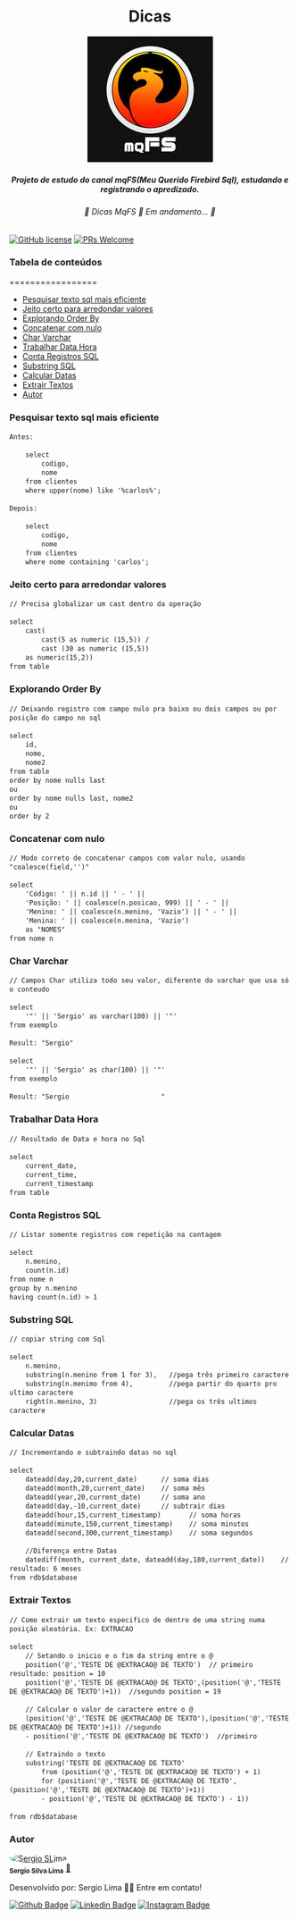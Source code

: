 
<div align="center"> 
	<h1>Dicas</h1>
	<img src='/src/mqfs.jpg' />
	<h5>Projeto de estudo do canal mqFS(Meu Querido Firebird Sql), estudando e registrando o apredizado.</h5>
</div>	

<h6 align="center"> 
	🚧  Dicas MqFS 🚀 Em andamento...  🚧
</h6>

[![GitHub license](https://img.shields.io/github/license/Naereen/StrapDown.js.svg)](https://github.com/Naereen/StrapDown.js/blob/master/LICENSE)
[![PRs Welcome](https://img.shields.io/badge/contribuition-welcome-brightgreen.svg)](http://makeapullrequest.com)

### Tabela de conteúdos
=================
<!--ts-->
   * [Pesquisar texto sql mais eficiente](#Pesquisar-texto-sql-mais-eficiente)
   * [Jeito certo para arredondar valores](#Jeito-certo-para-arredondar-valores)
   * [Explorando Order By](#Explorando-Order-By)
   * [Concatenar com nulo](#Concatenar-com-nulo)   
   * [Char Varchar](#Char-Varchar)
   * [Trabalhar Data Hora](#Trabalhar-Data-Hora)
   * [Conta Registros SQL](#Conta-Registros-SQL)
   * [Substring SQL](#Substring-SQL)
   * [Calcular Datas](#Calcular-Datas)
   * [Extrair Textos](#Extrair-Textos)
   * [Autor](#Autor)
<!--te-->

### Pesquisar texto sql mais eficiente

    Antes:
        
        select 
            codigo, 
            nome 
        from clientes 
        where upper(nome) like '%carlos%';
    
    Depois: 
    
        select 
            codigo, 
            nome 
        from clientes 
        where nome containing 'carlos';


### Jeito certo para arredondar valores

    // Precisa globalizar um cast dentro da operação
 
    select
        cast(
            cast(5 as numeric (15,5)) / 
            cast (30 as numeric (15,5))
        as numeric(15,2))
    from table
   

### Explorando Order By

    // Deixando registro com campo nulo pra baixo ou dois campos ou por posição do campo no sql
   
    select
        id,
        nome,
        nome2
    from table
    order by nome nulls last
    ou
    order by nome nulls last, nome2
    ou
    order by 2
  
### Concatenar com nulo

    // Modo correto de concatenar campos com valor nulo, usando "coalesce(field,'')"

    select
        'Código: ' || n.id || ' - ' ||
        'Posição: ' || coalesce(n.posicao, 999) || ' - ' ||
        'Menino: ' || coalesce(n.menino, 'Vazio') || ' - ' ||
        'Menina: ' || coalesce(n.menina, 'Vazio') 
        as "NOMES"
    from nome n

### Char Varchar

    // Campos Char utiliza todo seu valor, diferente do varchar que usa só o conteudo

    select
        '"' || 'Sergio' as varchar(100) || '"'    
    from exemplo

    Result: "Sergio"

    select
        '"' || 'Sergio' as char(100) || '"'    
    from exemplo

    Result: "Sergio                       "

### Trabalhar Data Hora

    // Resultado de Data e hora no Sql

    select
        current_date,
        current_time,
        current_timestamp
    from table   

### Conta Registros SQL

    // Listar somente registros com repetição na contagem

    select
        n.menino,
        count(n.id)
    from nome n
    group by n.menino
    having count(n.id) > 1  

### Substring SQL

    // copiar string com Sql

    select
        n.menino,
        substring(n.menino from 1 for 3),   //pega três primeiro caractere
        substring(n.menimo from 4),         //pega partir do quarto pro ultimo caractere
        right(n.menino, 3)                  //pega os três ultimos caractere
    
### Calcular Datas

    // Incrementando e subtraindo datas no sql

    select
        dateadd(day,20,current_date)      // soma dias
        dateadd(month,20,current_date)    // soma mês
        dateadd(year,20,current_date)     // soma ano
        dateadd(day,-10,current_date)     // subtrair dias
        dateadd(hour,15,current_timestamp)       // soma horas
        dateadd(minute,150,current_timestamp)    // soma minutos
        dateadd(second,300,current_timestamp)    // soma segundos

        //Diferença entre Datas
        datediff(month, current_date, dateadd(day,180,current_date))    // resultado: 6 meses
    from rdb$database

### Extrair Textos

    // Como extrair um texto especifico de dentro de uma string numa posição aleatória. Ex: EXTRACAO

    select
        // Setando o inicio e o fim da string entre o @
        position('@','TESTE DE @EXTRACAO@ DE TEXTO')  // primeiro resultado: position = 10 
        position('@','TESTE DE @EXTRACAO@ DE TEXTO',(position('@','TESTE DE @EXTRACAO@ DE TEXTO')+1))  //segundo position = 19

        // Calcular o valor de caractere entre o @
        (position('@','TESTE DE @EXTRACAO@ DE TEXTO'),(position('@','TESTE DE @EXTRACAO@ DE TEXTO')+1)) //segundo
        - position('@','TESTE DE @EXTRACAO@ DE TEXTO')  //primeiro

        // Extraindo o texto
        substring('TESTE DE @EXTRACAO@ DE TEXTO'
            from (position('@','TESTE DE @EXTRACAO@ DE TEXTO') + 1)
            for (position('@','TESTE DE @EXTRACAO@ DE TEXTO',(position('@','TESTE DE @EXTRACAO@ DE TEXTO')+1))
            - position('@','TESTE DE @EXTRACAO@ DE TEXTO') - 1))
        
    from rdb$database 
    
### Autor

<a href="https://app.rocketseat.com.br/me/sergio-silva-lima-1567192156">
 <img style="border-radius: 50%;" src="https://avatars1.githubusercontent.com/u/48762187?v=4" width="100px;" alt="Sergio SLima"/>
 <br />
 <sub><b>Sergio Silva Lima</b></sub></a> <a href="https://app.rocketseat.com.br/me/sergio-silva-lima-1567192156" title="Rocketseat">🚀
</a>

Desenvolvido por:
Sergio Lima 👋🏽
Entre em contato!

[![Github Badge](https://img.shields.io/badge/-Github-000?style=flat-square&logo=Github&logoColor=white&link=https://github.com/fagnerpsantos)](https://github.com/sergio-slima)
[![Linkedin Badge](https://img.shields.io/badge/-LinkedIn-blue?style=flat-square&logo=Linkedin&logoColor=white&link=https://www.linkedin.com/in/fagnerpsantos/)](https://www.linkedin.com/in/sergio-silva-lima-b99237140/)
[![Instagram Badge](https://img.shields.io/badge/-Instagram-red?style=flat-square&labelColor=red&logo=instagram&logoColor=white&link=https://www.instagram.com/sergio_silva_/)](https://www.instagram.com/sergio_silva_/)
    
